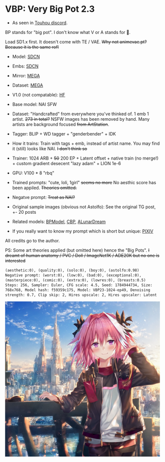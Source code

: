 # VBP: Very Big Pot 2.3 #

- As seen in [Touhou discord](https://discord.com/channels/930499730843250783/1094871327833325639/1094871327833325639).

BP stands for "big pot". I don't know what V or A stands for :rofl:.

Load SD1.x first. It doesn't come with TE / VAE. ~~Why not animevae.pt? Because it is the same rofl~~

- Model: [SDCN](https://t.me/StableDiffusion_CN/1017072)
- Embs: [SDCN](https://t.me/StableDiffusion_CN/1016383)
- Mirror: [MEGA](https://mega.nz/folder/0tEzTaaQ#yLh3JctQrP8S6J5dnUStbA)
- Dataset: [MEGA](https://mega.nz/folder/9lBzlCKB#hDqDyOv-rlbGhURtgpU68Q)
- V1.0 (not compatable): [HF](https://huggingface.co/AnnihilationOperator/ABPModel)

- Base model: NAI SFW
- Dataset: "Handcrafted" from everywhere you've thinked of. 1 emb 1 artist. ~~273 in total?~~ NSFW images has been removed by hand. Many artists are background focused ~~from ArtStation~~.
- Tagger: BLIP + WD tagger + "genderbender" + IDK
- How it trains: Train with tags + emb, instead of artist name. You may find it (still) looks like NAI. ~~I don't think so~~ 
- Trainer: 1024 ARB + ~~50~~ 200 EP + Latent offset + native train (no merge!) + custom gradient desecent "lazy adam" + LION 1e-6
- GPU: V100 * 8 "rbq"
- Trained prompts: "cute, loli, 1girl" ~~seems no more~~ No aesthic score has been appiled. ~~Theories omitted.~~
- Negatve prompt: ~~Treat as NAI?~~
- Original sample images (obvious not Astolfo): See the original TG post, +- 20 posts
- Related models: [BPModel](https://huggingface.co/Crosstyan/BPModel/blob/main/NMFSAN/README.md), [CBP](ae2b38ac14.md), [ALunarDream](https://huggingface.co/lunachan/ALunarDream)
- If you really want to know my prompt which is short but unique: [PIXIV](https://www.pixiv.net/en/artworks/106975418)

All credits go to the author.

PS: Some art theories applied (but omitted here) hence the "Big Pots". ~~I dreamt of human anatomy / PVC / Doll / ImageNet1K / ADE20K but no one is interested~~

```
(aesthetic:0), (quality:0), (solo:0), (boy:0), (astolfo:0.98)
Negative prompt: (worst:0), (low:0), (bad:0), (exceptional:0), (masterpiece:0), (comic:0), (extra:0), (lowres:0), (breasts:0.5)
Steps: 256, Sampler: Euler, CFG scale: 4.5, Seed: 1784944734, Size: 768x768, Model hash: f59359c175, Model: VBP23-1024-ep49, Denoising strength: 0.7, Clip skip: 2, Hires upscale: 2, Hires upscaler: Latent
```
![img/2210215-1784944734-1536-1536-4.5-256-20230423114927.png](img/2210215-1784944734-1536-1536-4.5-256-20230423114927.png)